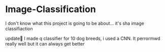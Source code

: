# Image-Classification
I don't know what this project is going to be about... it's sha image classifiaction

update📌
I made q classifier for 10 dog breeds, i used a CNN. It perrormwd really well but it can always get better 
